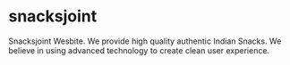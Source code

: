 # snacksjoint
Snacksjoint Wesbite. We provide high quality authentic Indian Snacks. We believe in using advanced technology to create clean user experience.
